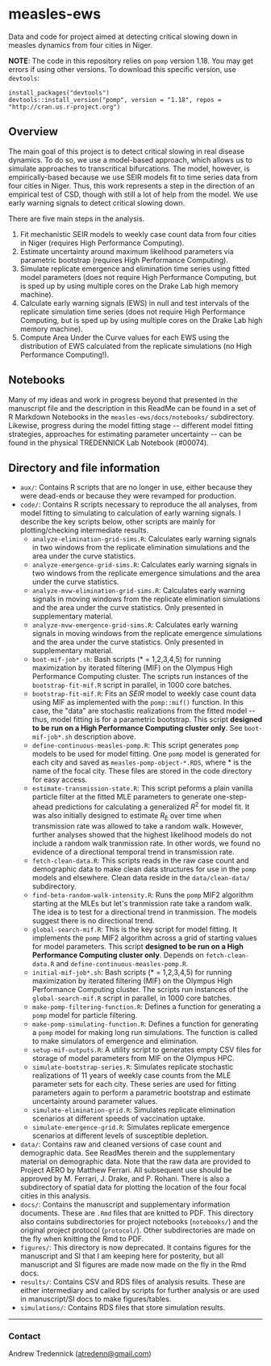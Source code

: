 # measles-ews
Data and code for project aimed at detecting critical slowing down in measles dynamics from four cities in Niger.

**NOTE**: The code in this repository relies on `pomp` version 1.18. 
You may get errors if using other versions. 
To download this specific version, use `devtools`:

```
install_packages("devtools")
devtools::install_version("pomp", version = "1.18", repos = "http://cran.us.r-project.org")
```

## Overview
The main goal of this project is to detect critical slowing in real disease dynamics.
To do so, we use a model-based approach, which allows us to simulate approaches to transcritical bifurcations.
The model, however, is empirically-based because we use SEIR models fit to time series data from four cities in Niger.
Thus, this work represents a step in the direction of an empirical test of CSD, though with still a lot of help from the model.
We use early warning signals to detect critical slowing down.

There are five main steps in the analysis.

1. Fit mechanistic SEIR models to weekly case count data from four cities in Niger (requires High Performance Computing).
2. Estimate uncertainty around maximum likelihood parameters via parametric bootstrap (requires High Performance Computing).
3. Simulate replicate emergence and elimination time series using fitted model parameters (does not require High Performance Computing, but is sped up by using multiple cores on the Drake Lab high memory machine).
4. Calculate early warning signals (EWS) in null and test intervals of the replicate simulation time series (does not require High Performance Computing, but is sped up by using multiple cores on the Drake Lab high memory machine).
5. Compute Area Under the Curve values for each EWS using the distribution of EWS calculated from the replicate simulations (no High Performance Computing!).

## Notebooks
Many of my ideas and work in progress beyond that presented in the manuscript file and the description in this ReadMe can be found in a set of R Markdown Notebooks in the `measles-ews/docs/notebooks/` subdirectory.
Likewise, progress during the model fitting stage -- different model fitting strategies, approaches for estimating parameter uncertainty -- can be found in the physical TREDENNICK Lab Notebook (#00074).

## Directory and file information
- `aux/`: Contains R scripts that are no longer in use, either because they were dead-ends or because they were revamped for production.
- `code/`: Contains R scripts necessary to reproduce the all analyses, from model fitting to simulating to calculation of early warning signals. I describe the key scripts below, other scripts are mainly for plotting/checking intermediate results.
  + `analyze-elimination-grid-sims.R`: Calculates early warning signals in two windows from the replicate elimination simulations and the area under the curve statistics.
  + `analyze-emergence-grid-sims.R`: Calculates early warning signals in two windows from the replicate emergence simulations and the area under the curve statistics. 
  + `analyze-mvw-elimination-grid-sims.R`: Calculates early warning signals in moving windows from the replicate elimination simulations and the area under the curve statistics. Only presented in supplementary material.
  + `analyze-mvw-emergence-grid-sims.R`: Calculates early warning signals in moving windows from the replicate emergence simulations and the area under the curve statistics. Only presented in supplementary material.
  + `boot-mif-job*.sh`: Bash scripts (* = 1,2,3,4,5) for running maximization by iterated filtering (MIF) on the Olympus High Performance Computing cluster. The scripts run instances of the `bootstrap-fit-mif.R` script in parallel, in 1000 core batches.
  + `bootstrap-fit-mif.R`: Fits an *SEIR* model to weekly case count data using MIF as implemented with the `pomp::mif()` function. In this case, the "data" are stochastic realizations from the fitted model -- thus, model fitting is for a parametric bootstrap. This script **designed to be run on a High Performance Computing cluster only**. See `boot-mif-job*.sh` description above.
  + `define-continuous-measles-pomp.R`: This script generates `pomp` models to be used for model fitting. One `pomp` model is generated for each city and saved as `measles-pomp-object-*.RDS`, where * is the name of the focal city. These files are stored in the code directory for easy access.
  + `estimate-transmission-state.R`: This script peforms a plain vanilla particle filter at the fitted MLE parameters to generate one-step-ahead predictions for calculating a generalized *R*<sup>2</sup> for model fit. It was also initially designed to estimate *R*<sub>E</sub> over time when transmission rate was allowed to take a random walk. However, further analyses showed that the highest likelihood models do not include a random walk tranmission rate. In other words, we found no evidence of a directional temporal trend in transmission rate.
  + `fetch-clean-data.R`: This scripts reads in the raw case count and demographic data to make clean data structures for use in the `pomp` models and elsewhere. Clean data reside in the `data/clean-data/` subdirectory.
  + `find-beta-random-walk-intensity.R`: Runs the `pomp` MIF2 algorithm starting at the MLEs but let's tranmission rate take a random walk. The idea is to test for a directional trend in tranmission. The models suggest there is no directional trend.
  + `global-search-mif.R`: This is the key script for model fitting. It implements the `pomp` MIF2 algorithm across a grid of starting values for model parameters. This script **designed to be run on a High Performance Computing cluster only**. Depends on `fetch-clean-data.R` and `define-continuous-measles-pomp.R`.
  + `initial-mif-job*.sh`: Bash scripts (* = 1,2,3,4,5) for running maximization by iterated filtering (MIF) on the Olympus High Performance Computing cluster. The scripts run instances of the `global-search-mif.R` script in parallel, in 1000 core batches.
  + `make-pomp-filtering-function.R`: Defines a function for generating a `pomp` model for particle filtering.
  + `make-pomp-simulating-function.R`: Defines a function for generating a `pomp` model for making long run simulations. The function is called to make simulators of emergence and elimination.
  + `setup-mif-outputs.R`: A utility script to generates empty CSV files for storage of model parameters from MIF on the Olympus HPC.
  + `simulate-bootstrap-series.R`: Simulates replicate stochastic realizations of 11 years of weekly case counts from the MLE parameter sets for each city. These series are used for fitting parameters again to perform a parametric bootstrap and estimate uncertainty around parameter values.
  + `simulate-elimination-grid.R`: Simulates replicate elimination scenarios at different speeds of vaccination uptake.
  + `simulate-emergence-grid.R`: Simulates replicate emergence scenarios at different levels of susceptible depletion.
- `data/`: Contains raw and cleaned versions of case count and demographic data. See ReadMes therein and the supplementary material on demographic data. Note that the raw data are provided to Project AERO by Matthew Ferrari. All subsequent use should be approved by M. Ferrari, J. Drake, and P. Rohani. There is also a subdirectory of spatial data for plotting the location of the four focal cities in this analysis.
- `docs/`: Contains the manuscript and supplementary information documents. These are `.Rmd` files that are knitted to PDF. This directory also contains subdirectories for project notebooks (`notebooks/`) and the original project protocol (`protocol/`). Other subdirectories are made on the fly when knitting the Rmd to PDF.
- `figures/`: This directory is now deprecated. It contains figures for the manuscript and SI that I am keeping here for posterity, but all manuscript and SI figures are made now made on the fly in the Rmd docs.
- `results/`: Contains CSV and RDS files of analysis results. These are either intermediary and called by scripts for further analysis or are used in manuscript/SI docs to make figures/tables.
- `simulations/`: Contains RDS files that store simulation results.

---

### Contact
Andrew Tredennick ([atredenn@gmail.com](mailto:atredenn@gmail.com))
